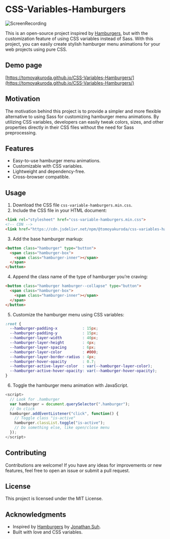 # CSS-Variables-Hamburgers

![ScreenRecording](https://github.com/TomoyaKuroda/CSS-Variables-Hamburgers/assets/31934952/6a059ca4-25dd-427e-b50a-2fd0da2a0713)

This is an open-source project inspired by [Hamburgers](https://jonsuh.com/hamburgers/), but with the customization feature of using CSS variables instead of Sass. With this project, you can easily create stylish hamburger menu animations for your web projects using pure CSS.

## Demo page

[https://tomoyakuroda.github.io/CSS-Variables-Hamburgers/](https://tomoyakuroda.github.io/CSS-Variables-Hamburgers/)

## Motivation

The motivation behind this project is to provide a simpler and more flexible alternative to using Sass for customizing hamburger menu animations. By utilizing CSS variables, developers can easily tweak colors, sizes, and other properties directly in their CSS files without the need for Sass preprocessing.

## Features

- Easy-to-use hamburger menu animations.
- Customizable with CSS variables.
- Lightweight and dependency-free.
- Cross-browser compatible.

## Usage

1. Download the CSS file ```css-variable-hamburgers.min.css```.
2. Include the CSS file in your HTML document:

```html
<link rel="stylesheet" href="css-variable-hamburgers.min.css">
<!-- CDN -->
<link href="https://cdn.jsdelivr.net/npm/@tomoyakuroda/css-variables-hamburgers@1/css-variables-hamburgers.min.css" rel="stylesheet">
```

3. Add the base hamburger markup:

```html
<button class="hamburger" type="button">
  <span class="hamburger-box">
    <span class="hamburger-inner"></span>
  </span>
</button>  
```

4. Append the class name of the type of hamburger you’re craving:

```html
<button class="hamburger hamburger--collapse" type="button">
  <span class="hamburger-box">
    <span class="hamburger-inner"></span>
  </span>
</button> 
```

5. Customize the hamburger menu using CSS variables:

```css
:root {
  --hamburger-padding-x           : 15px;
  --hamburger-padding-y           : 15px;
  --hamburger-layer-width         : 40px;
  --hamburger-layer-height        : 4px;
  --hamburger-layer-spacing       : 6px;
  --hamburger-layer-color         : #000;
  --hamburger-layer-border-radius : 4px;
  --hamburger-hover-opacity       : 0.7;
  --hamburger-active-layer-color  : var(--hamburger-layer-color);
  --hamburger-active-hover-opacity: var(--hamburger-hover-opacity);
}
```

6. Toggle the hamburger menu animation with JavaScript.

```js
<script>
  // Look for .hamburger
  var hamburger = document.querySelector(".hamburger");
  // On click
  hamburger.addEventListener("click", function() {
    // Toggle class "is-active"
    hamburger.classList.toggle("is-active");
    // Do something else, like open/close menu
  });
</script>
```

## Contributing

Contributions are welcome! If you have any ideas for improvements or new features, feel free to open an issue or submit a pull request.

## License

This project is licensed under the MIT License.

## Acknowledgments

- Inspired by [Hamburgers](https://github.com/jonsuh/hamburgers) by [Jonathan Suh](https://github.com/jonsuh).
- Built with love and CSS variables.

